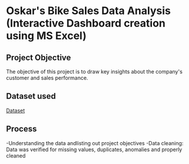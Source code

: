 # Oskar's Bike Sales Data Analysis (Interactive Dashboard creation using MS Excel) 
## Project Objective 
The objective of this project is to draw key insights about the company's customer and sales performance. 
## Dataset used 
<a href="https://github.com/AdetolaF/Sales-Data-Analysis-Dashboard/blob/fb7703f5db39e0c7d225bbd2f23c660974810e14/Sales.csv.zip">Dataset</a>
## Process 
-Understanding the data andlisting out project objectives 
-Data cleaning: Data was verified for missing values, duplicates, anomalies and properly cleaned


